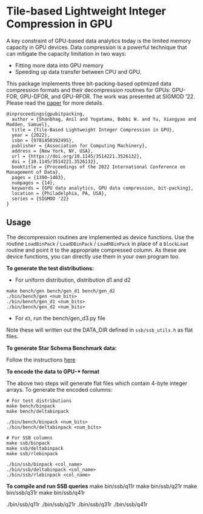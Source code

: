 # Tile-based Lightweight Integer Compression in GPU

A key constraint of GPU-based data analytics today is the limited memory capacity in GPU devices. Data compression is a powerful technique that can mitigate the capacity limitation in two ways:

* Fitting more data into GPU memory  
* Speeding up data transfer between CPU and GPU.

This package implements three bit-packing-based optimized data compression formats and their decompression routines for GPUs: GPU-FOR, GPU-DFOR, and GPU-RFOR. The work was presented at SIGMOD '22. Please read the [paper](https://dl.acm.org/doi/abs/10.1145/3514221.3526132) for more details. 

```
@inproceedings{gpubitpacking,
  author = {Shanbhag, Anil and Yogatama, Bobbi W. and Yu, Xiangyao and Madden, Samuel},
  title = {Tile-Based Lightweight Integer Compression in GPU},
  year = {2022},
  isbn = {9781450392495},
  publisher = {Association for Computing Machinery},
  address = {New York, NY, USA},
  url = {https://doi.org/10.1145/3514221.3526132},
  doi = {10.1145/3514221.3526132},
  booktitle = {Proceedings of the 2022 International Conference on Management of Data},
  pages = {1390–1403},
  numpages = {14},
  keywords = {GPU data analytics, GPU data compression, bit-packing},
  location = {Philadelphia, PA, USA},
  series = {SIGMOD '22}
}
```

Usage
---

The decompression routines are implemented as device functions. Use the routine `LoadBinPack` / `LoadDBinPack` / `LoadRBinPack` in place of a `BlockLoad` routine and point it to the appropriate compressed column. As these are device functions, you can directly use them in your own program too.

**To generate the test distributions:**

* For uniform distribution, distribution d1 and d2

```
make bench/gen bench/gen_d1 bench/gen_d2
./bin/bench/gen <num_bits>
./bin/bench/gen_d1 <num_bits>
./bin/bench/gen_d2 <num_bits>
```

* For `d3`, run the bench/gen_d3.py file

Note these will written out the DATA_DIR defined in `ssb/ssb_utils.h` as flat files.

**To generate Star Schema Benchmark data:**

Follow the instructions [here](https://github.com/anilshanbhag/crystal)

**To encode the data to GPU-\* format**

The above two steps will generate flat files which contain 4-byte integer arrays. To generate the encoded columns:

```
# For test distributions
make bench/binpack
make bench/deltabinpack

./bin/bench/binpack <num_bits>
./bin/bench/deltabinpack <num_bits>

# For SSB columns
make ssb/binpack
make ssb/deltabinpack
make ssb/rlebinpack

./bin/ssb/binpack <col_name>
./bin/ssb/deltabinpack <col_name>
./bin/ssb/rlebinpack <col_name>
```

**To compile and run SSB queries**
make bin/ssb/q11r
make bin/ssb/q21r
make bin/ssb/q31r
make bin/ssb/q41r

./bin/ssb/q11r
./bin/ssb/q21r
./bin/ssb/q31r
./bin/ssb/q41r
